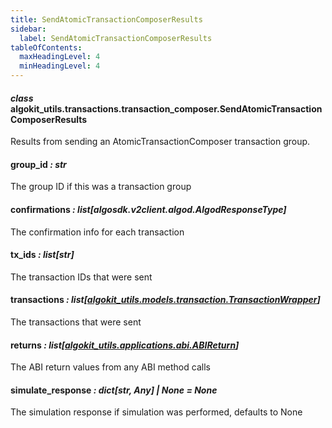 ```yaml
---
title: SendAtomicTransactionComposerResults
sidebar:
  label: SendAtomicTransactionComposerResults
tableOfContents:
  maxHeadingLevel: 4
  minHeadingLevel: 4
---
```


#### _class_ algokit_utils.transactions.transaction_composer.SendAtomicTransactionComposerResults

Results from sending an AtomicTransactionComposer transaction group.

#### group_id _: str_

The group ID if this was a transaction group

#### confirmations _: list[algosdk.v2client.algod.AlgodResponseType]_

The confirmation info for each transaction

#### tx_ids _: list[str]_

The transaction IDs that were sent

#### transactions _: list[[algokit_utils.models.transaction.TransactionWrapper](/reference/algokit-utils-py/api/models/transaction/transactionwrapper/#algokit_utils.models.transaction.TransactionWrapper)]_

The transactions that were sent

#### returns _: list[[algokit_utils.applications.abi.ABIReturn](/reference/algokit-utils-py/api/applications/abi/abireturn/#algokit_utils.applications.abi.ABIReturn)]_

The ABI return values from any ABI method calls

#### simulate_response _: dict[str, Any] | None_ _= None_

The simulation response if simulation was performed, defaults to None
